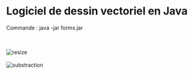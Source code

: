 # Logiciel de dessin vectoriel en Java

Commande : 
java -jar forms.jar

<br><br>
![resize](https://github.com/user-attachments/assets/2301afc5-998c-4086-a171-a7f892c43b1b)
<br><br>
![substraction](https://github.com/user-attachments/assets/1cf7e31a-de42-42a9-8c67-e170a3abdd84)
